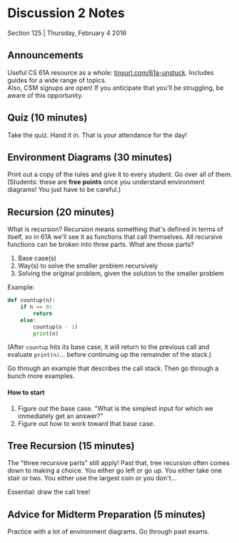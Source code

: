 # Discussion 2 Notes
Section 125 | Thursday, February 4 2016

## Announcements
Useful CS 61A resource as a whole: [tinyurl.com/61a-unstuck](http://tinyurl.com/61a-unstuck). Includes guides for a wide range of topics.<br>
Also, CSM signups are open! If you anticipate that you'll be struggling, be aware of this opportunity.

## Quiz (10 minutes)
Take the quiz. Hand it in. That is your attendance for the day!

## Environment Diagrams (30 minutes)
Print out a copy of the rules and give it to every student. Go over all of them. (Students: these are **free points** once you understand environment diagrams! You just have to be careful.)

## Recursion (20 minutes)
What is recursion? Recursion means something that's defined in terms of itself, so in 61A we'll see it as functions that call themselves. All recursive functions can be broken into three parts. What are those parts?

1. Base case(s)
2. Way(s) to solve the smaller problem recursively
3. Solving the original problem, given the solution to the smaller problem

Example:
```python
def countup(n):
    if n == 0:
        return
    else:
        countup(n - 1)
        print(n)
```

(After `countup` hits its base case, it will return to the previous call and evaluate `print(n)`... before continuing up the remainder of the stack.)

Go through an example that describes the call stack. Then go through a bunch more examples.

#### How to start
1. Figure out the base case. "What is the simplest input for which we immediately get an answer?"
2. Figure out how to work toward that base case.

## Tree Recursion (15 minutes)
The "three recursive parts" still apply! Past that, tree recursion often comes down to making a choice. You either go left or go up. You either take one stair or two. You either use the largest coin or you don't...

Essential: draw the call tree!

## Advice for Midterm Preparation (5 minutes)
Practice with a lot of environment diagrams. Go through past exams.
